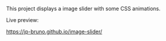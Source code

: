 This project displays a image slider with some CSS animations.

Live preview:

https://jp-bruno.github.io/image-slider/
